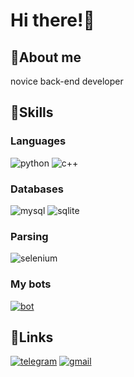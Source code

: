 # Hi there!👋
## 🦄About me
novice back-end developer
## 🌈Skills
### Languages
![python](https://img.shields.io/badge/Python-94FFC9?style=for-the-badge&logo=Python&logoColor=white)
![c++](https://img.shields.io/badge/c++-FBB1D8?style=for-the-badge&logo=C%2b%2b&logoColor=white)
### Databases
![mysql](https://img.shields.io/badge/MySQL-E8CEED?style=for-the-badge&logo=MySQL&logoColor=white)
![sqlite](https://img.shields.io/badge/SQLITE-ABEDE1?style=for-the-badge&logo=SQLITE&logoColor=white)
### Parsing
![selenium](https://img.shields.io/badge/Selenium-94FFC9?style=for-the-badge&logo=Selenium&logoColor=white)
### My bots
[![bot](https://img.shields.io/badge/FICLIKER-E8CEED?style=for-the-badge&logo=Telegram)](https://t.me/FiclikerBot)
## 🔗Links
[![telegram](https://img.shields.io/badge/Telegram-ABEDE1?style=for-the-badge&logo=Telegram&logoColor=white)](https://t.me/d11_11b)
[![gmail](https://img.shields.io/badge/Gmail-FBB1D8?style=for-the-badge&logo=Gmail&logoColor=white)](mailto:llllq1.1.1.1pllll@gmail.com)
